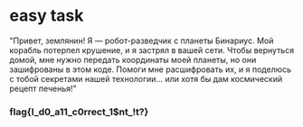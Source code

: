 # easy task

"Привет, землянин! Я — робот-разведчик с планеты Бинариус. Мой корабль потерпел крушение, и я застрял в вашей сети. Чтобы вернуться домой, мне нужно передать координаты моей планеты, но они зашифрованы в этом коде. Помоги мне расшифровать их, и я поделюсь с тобой секретами нашей технологии... или хотя бы дам космический рецепт печенья!"

### flag{I_d0_a11_c0rrect_1$nt_!t?}